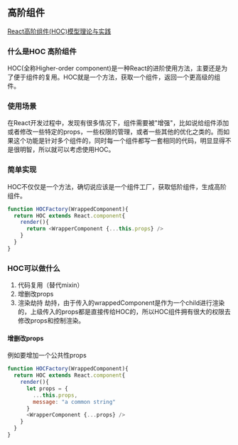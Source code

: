## 高阶组件
[React高阶组件(HOC)模型理论与实践](https://segmentfault.com/a/1190000008112017?_ea=1553893)

### 什么是HOC 高阶组件

HOC(全称Higher-order component)是一种React的进阶使用方法，主要还是为了便于组件的复用。HOC就是一个方法，获取一个组件，返回一个更高级的组件。

### 使用场景

在React开发过程中，发现有很多情况下，组件需要被"增强"，比如说给组件添加或者修改一些特定的props，一些权限的管理，或者一些其他的优化之类的。而如果这个功能是针对多个组件的，同时每一个组件都写一套相同的代码，明显显得不是很明智，所以就可以考虑使用HOC。

### 简单实现

HOC不仅仅是一个方法，确切说应该是一个组件工厂，获取低阶组件，生成高阶组件。


```javascript
function HOCFactory(WrappedComponent){
  return HOC extends React.component{
    render(){
      return <WrapperComponent {...this.props} />
    }
  }
}

```

### HOC可以做什么
1. 代码复用（替代mixin）
2. 增删改props
3. 渲染劫持 
劫持，由于传入的wrappedComponent是作为一个child进行渲染的，上级传入的props都是直接传给HOC的，所以HOC组件拥有很大的权限去修改props和控制渲染。

#### 增删改props
例如要增加一个公共性props
```javascript
function HOCFactory(WrappedComponent){
  return HOC extends React.component{
    render(){
      let props = {
        ...this.props,
        message: "a common string"
      }
      <WrapperComponent {...props} />
    }
  }
}

```
